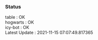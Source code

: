 ### Status


table : OK  
hogwarts : OK  
icy-bot : OK  
Latest Update : 2021-11-15 07:07:49.817365
